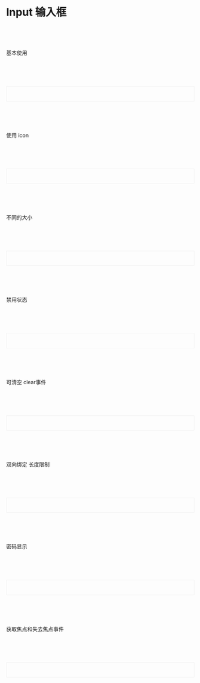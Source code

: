 # Input 输入框         
<script setup>
import demo1 from './demo1.vue';
import demo2 from './demo2.vue';
import demo3 from './demo3.vue';
import demo4 from './demo4.vue';
import demo5 from './demo5.vue';
import demo6 from './demo6.vue';
import demo7 from './demo7.vue';
import demo8 from './demo8.vue';
import codeds from '@/components/codeds.vue';
import DOC from '@/components/docview.vue';
const propDoc =  [
  [ "type","类型","string","text/password","text"],
  ["readonly", "只读", "boolean", "large/medium/small ", "false"],
  ["size", "大小", "string", "", "medium"],
  ["maxLength", "输入最大长度", "number", "-", "-"],
  ["placeholder", "提示内容", "string", "-", "Basic usage"],
  ["showpwd", "是否显示密码", "boolean", "false/true", "fasle"],
  ["v-model", "双向绑定", "string/number", "-", "-"],
  ["clearable", "是否可清除", "boolean", "false/true", "false"],
  ["prefixIcon", "前面添加icon", "string", "-", "-"],
  ["suffixIcon", "后面添加icon", "string", "-", "-"],
];
const eventDoc = [
  ["input", "输入时行为","input=(e)=>{console.log(e)}"],
  ["focus", "获取焦点","focus=(e)=>{console.log(e)}"] ,
  ["blur", "失去焦点","blur=(e)=>{console.log(e}"],
  ["clear", "清除input","clear=(e)=>{console.log(e)}"],
  ["change", "输入结束时触发","change=(e)=>{console.log(e)}"],
];
</script>

<div class="doc1">基本使用</div>
<div class="doc2">
  <demo8></demo8>
</div>
<Suspense><codeds compname="linput" demoname="demo1"></codeds></Suspense>


<div class="doc1">使用 icon</div>
<div class="doc2">
  <demo1></demo1>
</div>
<Suspense><codeds compname="linput" demoname="demo1"></codeds></Suspense>

<div class="doc1">不同的大小</div>
<div class="doc2">
  <demo2></demo2>
</div>
<Suspense><codeds compname="linput" demoname="demo2"></codeds></Suspense>
<div class="doc1">禁用状态 </div>
<div class="doc2">
  <demo3></demo3>
</div>
<Suspense><codeds compname="linput" demoname="demo3"></codeds></Suspense>

<div class="doc1">可清空 clear事件</div>
<div class="doc2">
  <demo4></demo4>
</div>
<Suspense><codeds compname="linput" demoname="demo4"></codeds></Suspense>
<div class="doc1">双向绑定 长度限制</div>
<div class="doc2">
  <demo5></demo5>
</div>
<Suspense><codeds compname="linput" demoname="demo5"></codeds></Suspense>
<div class="doc1">密码显示</div>
<div class="doc2">
  <demo6></demo6>
</div>
<Suspense><codeds compname="linput" demoname="demo6"></codeds></Suspense>
<div class="doc1">获取焦点和失去焦点事件</div>
<div class="doc2">
  <demo7></demo7>
</div>
<Suspense><codeds compname="linput" demoname="demo7"></codeds></Suspense>


<br/>

<DOC title="属性" type=prop :body="propDoc"></DOC>

<br/>


<DOC title="input 事件" type=event :body="eventDoc"></DOC>
<style>
.doc2{
    display:"block";
    border:1px solid #f0f0f0;
    /* height:20vh; */
    padding:2vw;
    margin-top:2vh;
}
.doc1{
    margin-top:2vh;
}
</style>
